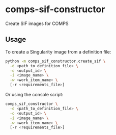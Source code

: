 # comps-sif-constructor
Create SIF images for COMPS

## Usage

To create a Singularity image from a definition file:

```bash
python -m comps_sif_constructor.create_sif \
  -d <path_to_definition_file> \
  -o <output_id> \
  -i <image_name> \
  -w <work_item_name> \
  [-r <requirements_file>]
```

Or using the console script:

```bash
comps_sif_constructor \
  -d <path_to_definition_file> \
  -o <output_id> \
  -i <image_name> \
  -w <work_item_name> \
  [-r <requirements_file>]
```
